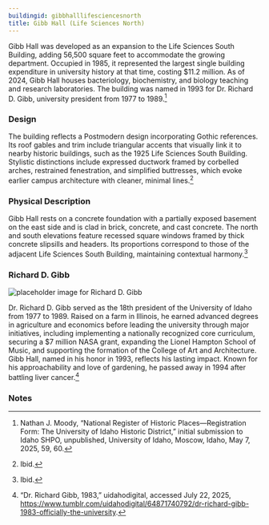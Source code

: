 ```yaml
---
buildingid: gibbhalllifesciencesnorth
title: Gibb Hall (Life Sciences North)
---
```


Gibb Hall was developed as an expansion to the Life Sciences South Building, adding 56,500 square feet to accommodate the growing department. Occupied in 1985, it represented the largest single building expenditure in university history at that time, costing $11.2 million. As of 2024, Gibb Hall houses bacteriology, biochemistry, and biology teaching and research laboratories. The building was named in 1993 for Dr. Richard D. Gibb, university president from 1977 to 1989.[^1]

### Design
The building reflects a Postmodern design incorporating Gothic references. Its roof gables and trim include triangular accents that visually link it to nearby historic buildings, such as the 1925 Life Sciences South Building. Stylistic distinctions include expressed ductwork framed by corbelled arches, restrained fenestration, and simplified buttresses, which evoke earlier campus architecture with cleaner, minimal lines.[^2]

### Physical Description
Gibb Hall rests on a concrete foundation with a partially exposed basement on the east side and is clad in brick, concrete, and cast concrete. The north and south elevations feature recessed square windows framed by thick concrete slipsills and headers. Its proportions correspond to those of the adjacent Life Sciences South Building, maintaining contextual harmony.[^3]  

### Richard D. Gibb

![placeholder image for Richard D. Gibb](https://64.media.tumblr.com/9eff37440d04bb3419a787d8ea769bf5/tumblr_mv399mzION1soxh7uo1_1280.jpg)

Dr. Richard D. Gibb served as the 18th president of the University of Idaho from 1977 to 1989. Raised on a farm in Illinois, he earned advanced degrees in agriculture and economics before leading the university through major initiatives, including implementing a nationally recognized core curriculum, securing a $7 million NASA grant, expanding the Lionel Hampton School of Music, and supporting the formation of the College of Art and Architecture. Gibb Hall, named in his honor in 1993, reflects his lasting impact. Known for his approachability and love of gardening, he passed away in 1994 after battling liver cancer.[^4]  

### Notes  

[^1]: Nathan J. Moody, “National Register of Historic Places—Registration Form: The University of Idaho Historic District,” initial submission to Idaho SHPO, unpublished, University of Idaho, Moscow, Idaho, May 7, 2025, 59, 60.  
[^2]: Ibid.  
[^3]: Ibid.  
[^4]: “Dr. Richard Gibb, 1983,” uidahodigital, accessed July 22, 2025, https://www.tumblr.com/uidahodigital/64871740792/dr-richard-gibb-1983-officially-the-university.
